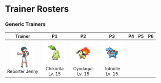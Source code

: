 # Trainer Rosters

### Generic Trainers

| Trainer | P1 | P2 | P3 | P4 | P5 | P6 |
|:-------:|:--:|:--:|:--:|:--:|:--:|:--:|
| ![Reporter Jenny](../../assets/trainers/reporter.png)<br>Reporter Jenny | ![Chikorita](../../assets/sprites/chikorita/front.gif)<br>Chikorita<br>Lv. 15 | ![Cyndaquil](../../assets/sprites/cyndaquil/front.gif)<br>Cyndaquil<br>Lv. 15 | ![Totodile](../../assets/sprites/totodile/front.gif)<br>Totodile<br>Lv. 15 |

